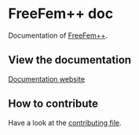 # FreeFem++ doc

Documentation of [FreeFem++](http://www.freefem.org/).

## View the documentation
<a href="http://13.93.1.249/" target="_blank">Documentation website</a>


## How to contribute
Have a look at the [contributing file](CONTRIBUTING.md).
